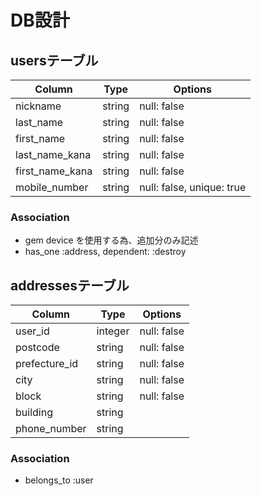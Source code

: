 # DB設計
## usersテーブル

|Column|Type|Options|
|------|----|-------|
|nickname|string|null: false|
|last_name|string|null: false|
|first_name|string|null: false|
|last_name_kana|string|null: false|
|first_name_kana|string|null: false|
|mobile_number|string|null: false, unique: true|

### Association
- gem device を使用する為、追加分のみ記述
- has_one :address, dependent: :destroy


## addressesテーブル

|Column|Type|Options|
|------|----|-------|
|user_id|integer|null: false|
|postcode|string|null: false|
|prefecture_id|string|null: false|
|city|string|null: false|
|block|string|null: false|
|building|string||
|phone_number|string||

### Association
- belongs_to :user
